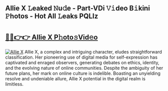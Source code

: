 ## Allie X 𝙻eaked 𝙽u𝚍e - Part-VDi 𝚅𝚒deo B𝚒kini 𝙿hotos - Hot All 𝙻eaks PQLIz

# <h2><a href="http://ld65ya.urlbe.top/?page=Allie+X">🔗🔗👉👉 Allie X P𝚑oto𝚜Vid𝚎o</a></h2>

[![Allie X](https://i.imgur.com/eBuTRDB.gif)](http://ld65ya.urlbe.top/?page=Allie+X)
Allie X, a complex and intriguing character, eludes straightforward classification. Her pioneering use of digital media for self-expression has captivated and enraged observers, generating debates on ethics, identity, and the evolving nature of online communities. Despite the ambiguity of her future plans, her mark on online culture is indelible. Boasting an unyielding resolve and undeniable allure, Allie X potential in the digital realm is limitless.
